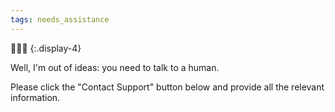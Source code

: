 ```yaml
---
tags: needs_assistance
---
```


🤷🏻‍♂️
{:.display-4}

Well, I'm out of ideas: you need to talk to a human.

Please click the "Contact Support" button below and provide all the relevant information.